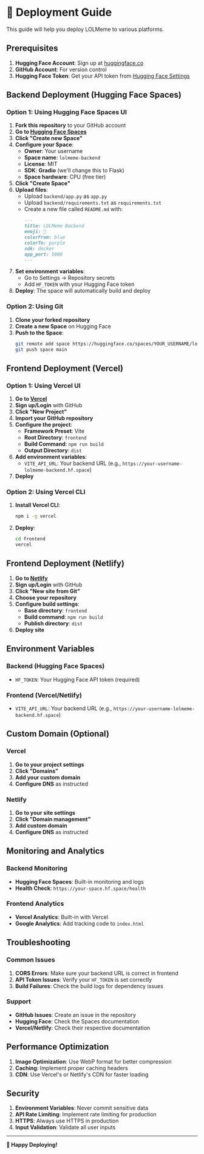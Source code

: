 # 🚀 Deployment Guide

This guide will help you deploy LOLMeme to various platforms.

## Prerequisites

1. **Hugging Face Account**: Sign up at [huggingface.co](https://huggingface.co)
2. **GitHub Account**: For version control
3. **Hugging Face Token**: Get your API token from [Hugging Face Settings](https://huggingface.co/settings/tokens)

## Backend Deployment (Hugging Face Spaces)

### Option 1: Using Hugging Face Spaces UI

1. **Fork this repository** to your GitHub account
2. **Go to [Hugging Face Spaces](https://huggingface.co/spaces)**
3. **Click "Create new Space"**
4. **Configure your Space**:
   - **Owner**: Your username
   - **Space name**: `lolmeme-backend`
   - **License**: MIT
   - **SDK**: **Gradio** (we'll change this to Flask)
   - **Space hardware**: CPU (free tier)
5. **Click "Create Space"**
6. **Upload files**:
   - Upload `backend/app.py` as `app.py`
   - Upload `backend/requirements.txt` as `requirements.txt`
   - Create a new file called `README.md` with:
     ```markdown
     ---
     title: LOLMeme Backend
     emoji: 🤖
     colorFrom: blue
     colorTo: purple
     sdk: docker
     app_port: 5000
     ---
     ```
7. **Set environment variables**:
   - Go to Settings → Repository secrets
   - Add `HF_TOKEN` with your Hugging Face token
8. **Deploy**: The space will automatically build and deploy

### Option 2: Using Git

1. **Clone your forked repository**
2. **Create a new Space** on Hugging Face
3. **Push to the Space**:
   ```bash
   git remote add space https://huggingface.co/spaces/YOUR_USERNAME/lolmeme-backend
   git push space main
   ```

## Frontend Deployment (Vercel)

### Option 1: Using Vercel UI

1. **Go to [Vercel](https://vercel.com)**
2. **Sign up/Login** with GitHub
3. **Click "New Project"**
4. **Import your GitHub repository**
5. **Configure the project**:
   - **Framework Preset**: Vite
   - **Root Directory**: `frontend`
   - **Build Command**: `npm run build`
   - **Output Directory**: `dist`
6. **Add environment variables**:
   - `VITE_API_URL`: Your backend URL (e.g., `https://your-username-lolmeme-backend.hf.space`)
7. **Deploy**

### Option 2: Using Vercel CLI

1. **Install Vercel CLI**:
   ```bash
   npm i -g vercel
   ```

2. **Deploy**:
   ```bash
   cd frontend
   vercel
   ```

## Frontend Deployment (Netlify)

1. **Go to [Netlify](https://netlify.com)**
2. **Sign up/Login** with GitHub
3. **Click "New site from Git"**
4. **Choose your repository**
5. **Configure build settings**:
   - **Base directory**: `frontend`
   - **Build command**: `npm run build`
   - **Publish directory**: `dist`
6. **Deploy site**

## Environment Variables

### Backend (Hugging Face Spaces)

- `HF_TOKEN`: Your Hugging Face API token (required)

### Frontend (Vercel/Netlify)

- `VITE_API_URL`: Your backend URL (e.g., `https://your-username-lolmeme-backend.hf.space`)

## Custom Domain (Optional)

### Vercel

1. **Go to your project settings**
2. **Click "Domains"**
3. **Add your custom domain**
4. **Configure DNS** as instructed

### Netlify

1. **Go to your site settings**
2. **Click "Domain management"**
3. **Add custom domain**
4. **Configure DNS** as instructed

## Monitoring and Analytics

### Backend Monitoring

- **Hugging Face Spaces**: Built-in monitoring and logs
- **Health Check**: `https://your-space.hf.space/health`

### Frontend Analytics

- **Vercel Analytics**: Built-in with Vercel
- **Google Analytics**: Add tracking code to `index.html`

## Troubleshooting

### Common Issues

1. **CORS Errors**: Make sure your backend URL is correct in frontend
2. **API Token Issues**: Verify your `HF_TOKEN` is set correctly
3. **Build Failures**: Check the build logs for dependency issues

### Support

- **GitHub Issues**: Create an issue in the repository
- **Hugging Face**: Check the Spaces documentation
- **Vercel/Netlify**: Check their respective documentation

## Performance Optimization

1. **Image Optimization**: Use WebP format for better compression
2. **Caching**: Implement proper caching headers
3. **CDN**: Use Vercel's or Netlify's CDN for faster loading

## Security

1. **Environment Variables**: Never commit sensitive data
2. **API Rate Limiting**: Implement rate limiting for production
3. **HTTPS**: Always use HTTPS in production
4. **Input Validation**: Validate all user inputs

---

**🎯 Happy Deploying!**
